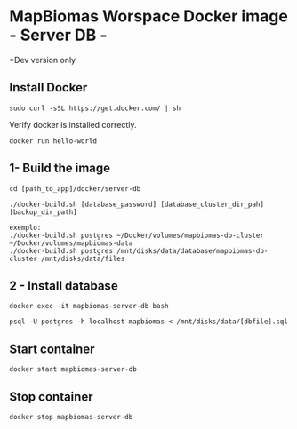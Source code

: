 MapBiomas Worspace Docker image - Server DB - 
=============================================

*Dev version only


Install Docker 
----------------

	sudo curl -sSL https://get.docker.com/ | sh

Verify docker is installed correctly.

	docker run hello-world


1- Build the image
----------------

	cd [path_to_app]/docker/server-db

	./docker-build.sh [database_password] [database_cluster_dir_pah] [backup_dir_path]

	exemplo: 
	./docker-build.sh postgres ~/Docker/volumes/mapbiomas-db-cluster ~/Docker/volumes/mapbiomas-data
	./docker-build.sh postgres /mnt/disks/data/database/mapbiomas-db-cluster /mnt/disks/data/files


2 - Install database
-------------------------------------

	docker exec -it mapbiomas-server-db bash

	psql -U postgres -h localhost mapbiomas < /mnt/disks/data/[dbfile].sql


Start container
---------------------------------

	docker start mapbiomas-server-db

Stop container
---------------------------------

	docker stop mapbiomas-server-db